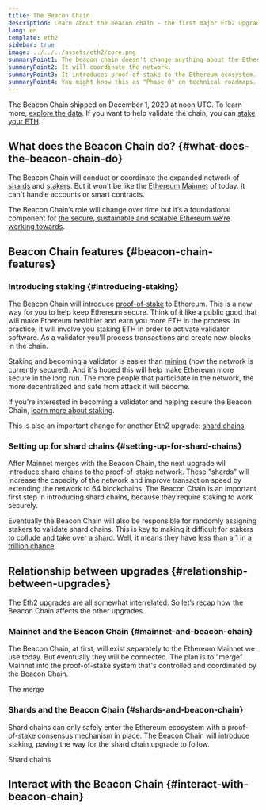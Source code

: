 ```yaml
---
title: The Beacon Chain
description: Learn about the beacon chain - the first major Eth2 upgrade to Ethereum.
lang: en
template: eth2
sidebar: true
image: ../../../assets/eth2/core.png
summaryPoint1: The beacon chain doesn't change anything about the Ethereum we use today.
summaryPoint2: It will coordinate the network.
summaryPoint3: It introduces proof-of-stake to the Ethereum ecosystem.
summaryPoint4: You might know this as "Phase 0" on technical roadmaps.
---
```


<UpgradeStatus isShipped date="Shipped!">
    The Beacon Chain shipped on December 1, 2020 at noon UTC. To learn more, <a href="https://beaconscan.com/">explore the data</a>. If you want to help validate the chain, you can <a href="/eth2/staking/">stake your ETH</a>.
</UpgradeStatus>

## What does the Beacon Chain do? {#what-does-the-beacon-chain-do}

The Beacon Chain will conduct or coordinate the expanded network of [shards](/eth2/shard-chains/) and [stakers](/eth2/staking/). But it won't be like the [Ethereum Mainnet](/glossary/#mainnet) of today. It can't handle accounts or smart contracts.

The Beacon Chain’s role will change over time but it’s a foundational component for [the secure, sustainable and scalable Ethereum we’re working towards](/eth2/vision/).

## Beacon Chain features {#beacon-chain-features}

### Introducing staking {#introducing-staking}

The Beacon Chain will introduce [proof-of-stake](/developers/docs/consensus-mechanisms/pos/) to Ethereum. This is a new way for you to help keep Ethereum secure. Think of it like a public good that will make Ethereum healthier and earn you more ETH in the process. In practice, it will involve you staking ETH in order to activate validator software. As a validator you'll process transactions and create new blocks in the chain.

Staking and becoming a validator is easier than [mining](/developers/docs/mining/) (how the network is currently secured). And it's hoped this will help make Ethereum more secure in the long run. The more people that participate in the network, the more decentralized and safe from attack it will become.

<InfoBanner emoji=":money_bag:">
If you're interested in becoming a validator and helping secure the Beacon Chain, <a href="/eth2/staking/">learn more about staking</a>.
</InfoBanner>

This is also an important change for another Eth2 upgrade: [shard chains](/eth2/shard-chains/).

### Setting up for shard chains {#setting-up-for-shard-chains}

After Mainnet merges with the Beacon Chain, the next upgrade will introduce shard chains to the proof-of-stake network. These "shards" will increase the capacity of the network and improve transaction speed by extending the network to 64 blockchains. The Beacon Chain is an important first step in introducing shard chains, because they require staking to work securely.

Eventually the Beacon Chain will also be responsible for randomly assigning stakers to validate shard chains. This is key to making it difficult for stakers to collude and take over a shard. Well, it means they have [less than a 1 in a trillion chance](https://medium.com/@chihchengliang/minimum-committee-size-explained-67047111fa20).

## Relationship between upgrades {#relationship-between-upgrades}

The Eth2 upgrades are all somewhat interrelated. So let’s recap how the Beacon Chain affects the other upgrades.

### Mainnet and the Beacon Chain {#mainnet-and-beacon-chain}

The Beacon Chain, at first, will exist separately to the Ethereum Mainnet we use today. But eventually they will be connected. The plan is to "merge" Mainnet into the proof-of-stake system that's controlled and coordinated by the Beacon Chain.

<ButtonLink to="/eth2/merge/">
    The merge
</ButtonLink>

### Shards and the Beacon Chain {#shards-and-beacon-chain}

Shard chains can only safely enter the Ethereum ecosystem with a proof-of-stake consensus mechanism in place. The Beacon Chain will introduce staking, paving the way for the shard chain upgrade to follow.

<ButtonLink to="/eth2/shard-chains/">
    Shard chains
</ButtonLink>

<Divider />

## Interact with the Beacon Chain {#interact-with-beacon-chain}

<Eth2BeaconChainActions />
